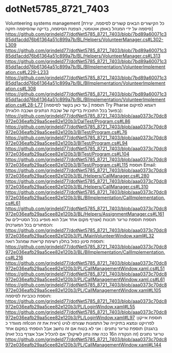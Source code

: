 # dotNet5785_8721_7403
Volunteering systems management
[כל הקישורים הבאים קשורים לסיסמה, יצירת סיסמה על ידי המנהל באופן אוטומטי, הצפנת הסיסמה, בדיקה שהסיסמה חזקה]
https://github.com/grindeld77/dotNet5785_8721_7403/blob/7bd89a60071c385dd1acdd76b61364a51c899a7b/BL/Helpers/VolunteerManager.cs#L302-L309
https://github.com/grindeld77/dotNet5785_8721_7403/blob/7bd89a60071c385dd1acdd76b61364a51c899a7b/BL/Helpers/VolunteerManager.cs#L313
https://github.com/grindeld77/dotNet5785_8721_7403/blob/7bd89a60071c385dd1acdd76b61364a51c899a7b/BL/BlImplementation/VolunteerImplementation.cs#L229-L233
https://github.com/grindeld77/dotNet5785_8721_7403/blob/7bd89a60071c385dd1acdd76b61364a51c899a7b/BL/BlImplementation/VolunteerImplementation.cs#L308
https://github.com/grindeld77/dotNet5785_8721_7403/blob/7bd89a60071c385dd1acdd76b61364a51c899a7b/BL/BlImplementation/VolunteerImplementation.cs#L28-L77
[עד כאן בקשר לסיסמה.]
תוספת Try Pharse דוגמא למיקום (בפועל בכל התוכנית בדיקה של שכבת הנתונים ושכבה הלוגית): 
https://github.com/grindeld77/dotNet5785_8721_7403/blob/aaa0373c70dc8972e036eafb29aa5cee82e120b3/DalTest/Program.cs#L86  
https://github.com/grindeld77/dotNet5785_8721_7403/blob/aaa0373c70dc8972e036eafb29aa5cee82e120b3/BlTest/Program.cs#L76
https://github.com/grindeld77/dotNet5785_8721_7403/blob/aaa0373c70dc8972e036eafb29aa5cee82e120b3/BlTest/Program.cs#L94
https://github.com/grindeld77/dotNet5785_8721_7403/blob/aaa0373c70dc8972e036eafb29aa5cee82e120b3/BlTest/Program.cs#L104
https://github.com/grindeld77/dotNet5785_8721_7403/blob/aaa0373c70dc8972e036eafb29aa5cee82e120b3/BlTest/Program.cs#L115
תוספת Email: 
https://github.com/grindeld77/dotNet5785_8721_7403/blob/aaa0373c70dc8972e036eafb29aa5cee82e120b3/BL/Helpers/CallManager.cs#L280
https://github.com/grindeld77/dotNet5785_8721_7403/blob/aaa0373c70dc8972e036eafb29aa5cee82e120b3/BL/Helpers/CallManager.cs#L310
https://github.com/grindeld77/dotNet5785_8721_7403/blob/aaa0373c70dc8972e036eafb29aa5cee82e120b3/BL/BlImplementation/CallImplementation.cs#L61
https://github.com/grindeld77/dotNet5785_8721_7403/blob/aaa0373c70dc8972e036eafb29aa5cee82e120b3/BL/Helpers/AssignmentManager.cs#L161
תוספת תוספת טריגר תכונות (אצרף מקום אחד אבל הוא מופיע בכל הסטיילים של הכפתורים בכל המערכת): 
https://github.com/grindeld77/dotNet5785_8721_7403/blob/aaa0373c70dc8972e036eafb29aa5cee82e120b3/PL/MainVolunteerWindow.xaml#L32
תוספת סינון כפול בחלון רשימת קריאות שמהנל רואה: 
https://github.com/grindeld77/dotNet5785_8721_7403/blob/aaa0373c70dc8972e036eafb29aa5cee82e120b3/BL/BlImplementation/CallImplementation.cs#L216
https://github.com/grindeld77/dotNet5785_8721_7403/blob/aaa0373c70dc8972e036eafb29aa5cee82e120b3/PL/CallManagementWindow.xaml.cs#L51
https://github.com/grindeld77/dotNet5785_8721_7403/blob/aaa0373c70dc8972e036eafb29aa5cee82e120b3/PL/CallManagementWindow.xaml.cs#L61
https://github.com/grindeld77/dotNet5785_8721_7403/blob/aaa0373c70dc8972e036eafb29aa5cee82e120b3/PL/CallManagementWindow.xaml#L105
תוספת כוכביות לסיסמה: 
https://github.com/grindeld77/dotNet5785_8721_7403/blob/aaa0373c70dc8972e036eafb29aa5cee82e120b3/PL/LoginWindow.xaml#L55
https://github.com/grindeld77/dotNet5785_8721_7403/blob/aaa0373c70dc8972e036eafb29aa5cee82e120b3/PL/LoginWindow.xaml#L97
תוספת אייקון: זה מווגדר כIcon לפרויקט ונמצא בתיקייה של התמונות שצורפו לגיט (ראית את זה בהגנה)
תוספת טריגר נתונים : אני לא בטוח אם זה נחשב אבל הוספתי במקום אחד טריגר נתונים (זה הנקודה ה16 ככה שזה נתון לשיקולך אם להכליל אבל אצרף בכל זאת) 
https://github.com/grindeld77/dotNet5785_8721_7403/blob/aaa0373c70dc8972e036eafb29aa5cee82e120b3/PL/CallManagementWindow.xaml#L144


